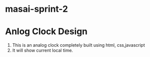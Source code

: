 # masai-sprint-2
# Anlog Clock Design

1. This is an analog clock completely built using html, css,javascript
2. It will show current local time.
